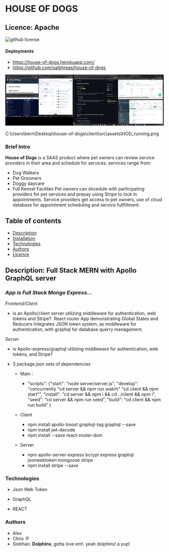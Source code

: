 # HOUSE OF DOGS

## Licence: Apache

![github license](https://img.shields.io/badge/license-Apache-brightgreen.svg)

####  Deployments

  * https://house-of-dogs.herokuapp.com/
  * https://github.com/saibhreas/house-of-dogs

![Screen Capture](./client/src/assets/HOD_running.png)

C:\Users\kern\Desktop\house-of-dogs\client\src\assets\HOD_running.png
### Brief Intro

**House of Dogs** is a SAAS product where pet owners can review service providers in their area and schedule for services.
services range from:
  * Dog Walkers
  * Pet Groomers
  * Doggy daycare
  * Full Kennel Facilites
Pet owners can shcedule with participating providers for pet services and prepay using Stripe to lock in appointments.
Service providers get access to pet owners, use of cloud database for appointment scheduling  and service fullfillment.

## Table of contents
  * [Description](##Description)
  * [Installation](###Instalation)
  * [Technologies](###Technologies)
  * [Authors](###Authors)
  * [Licence](##Licence)
 
## Description: Full Stack MERN with Apollo GraphQL server

### *App is Full Stack  Mongo Express...*



*Frontend/Client* 

  * is an Apollo/client server utilizing middleware for authentication, web tokens and Stripe?.
  React router App demonstrating Global States and Reducers
  Integrates JSON token system, as middleware for authentication, with graphql for database querry management.

*Server*
  * is Apollo-express/graphql  utilizing middleware for authentication, web tokens, and Stripe?  

  * 3 package.json sets of dependencies
      * Main :
        * "scripts":
          {"start": "node server/server.js",
    "develop": "concurrently \"cd server && npm run watch\" \"cd client && npm start\"",
    "install": "cd server && npm i && cd ../client && npm i",
    "seed": "cd server && npm run seed",
    "build": "cd client && npm run build"
  }
    * Client
      * npm install apollo-boost graphql-tag graphql --save
      * npm install jwt-decode
      * npm install --save react-router-dom
        
    * Server
      * npm apollo-server-express 
        bcrypt
        express
        graphql
        jsonwebtoken
        mongoose
        stripe
      * npm install stripe --save
### Technologies

  * Json Web Token

  * GraphQL

  * REACT

### Authors

  * Alex
  * Chris :P
  * Siobhan: **Dolphins**, gotta love em!. yeah dolphins!  a yup!